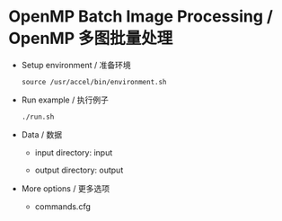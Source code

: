 # OpenMP Batch Image Processing / OpenMP 多图批量处理

- Setup environment / 准备环境

    `source /usr/accel/bin/environment.sh`

- Run example / 执行例子

    `./run.sh`

- Data / 数据

  - input directory:  input

  - output directory: output

- More options / 更多选项

  - commands.cfg

